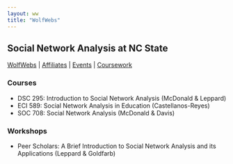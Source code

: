 ```yaml
---
layout: ww
title: "WolfWebs"
---
```

## Social Network Analysis at NC State

[WolfWebs](/WolfWebs/) | [Affiliates](/WolfWebs/affiliates.html) | [Events](/WolfWebs/events.html) | [Coursework](/WolfWebs/coursework.html) 

### Courses

 - DSC 295: Introduction to Social Network Analysis (McDonald & Leppard)
 - ECI 589: Social Network Analysis in Education (Castellanos-Reyes)
 - SOC 708: Social Network Analysis (McDonald & Davis)

### Workshops

 - Peer Scholars: A Brief Introduction to Social Network Analysis and its Applications (Leppard & Goldfarb)
